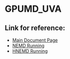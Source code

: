 # GPUMD_UVA

## Link for reference:
- [Main Document Page](https://gpumd.org/index.html)
- [NEMD Running](https://gpumd.org/tutorials/thermal_transport_nemd.html)
- [HNEMD Running](https://gpumd.org/tutorials/thermal_transport_hnemd.html)
